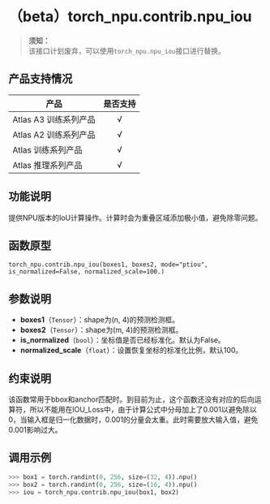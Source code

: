 # （beta）torch_npu.contrib.npu_iou

>**须知：**<br>
>该接口计划废弃，可以使用`torch_npu.npu_iou`接口进行替换。

## 产品支持情况

| 产品                                                         | 是否支持 |
| ------------------------------------------------------------ | :------: |
|<term>Atlas A3 训练系列产品</term>           |    √     |
|<term>Atlas A2 训练系列产品</term> | √   |
|<term>Atlas 训练系列产品</term> | √   |
|<term>Atlas 推理系列产品</term>| √   |

## 功能说明

提供NPU版本的IoU计算操作。计算时会为重叠区域添加极小值，避免除零问题。

## 函数原型

```
torch_npu.contrib.npu_iou(boxes1, boxes2, mode="ptiou", is_normalized=False, normalized_scale=100.)
```

## 参数说明

- **boxes1**（`Tensor`）：shape为(n, 4)的预测检测框。
- **boxes2**（`Tensor`）：shape为(m, 4)的预测检测框。
- **is_normalized**（`bool`）：坐标值是否已经标准化。默认为False。
- **normalized_scale**（`float`）：设置恢复坐标的标准化比例，默认100。

## 约束说明

该函数常用于bbox和anchor匹配时。到目前为止，这个函数还没有对应的后向运算符，所以不能用在IOU_Loss中，由于计算公式中分母加上了0.001以避免除以0，当输入框是归一化数据时，0.001的分量会太重。此时需要放大输入值，避免0.001影响过大。

## 调用示例

```python
>>> box1 = torch.randint(0, 256, size=(32, 4)).npu()
>>> box2 = torch.randint(0, 256, size=(16, 4)).npu()
>>> iou = torch_npu.contrib.npu_iou(box1, box2)
```

